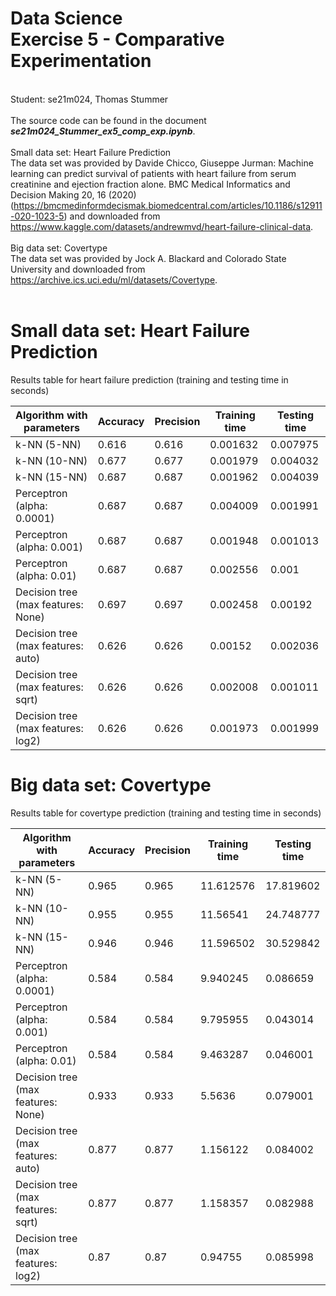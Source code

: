 # Data Science<br>Exercise 5 - Comparative Experimentation

<br/>Student: se21m024, Thomas Stummer
<br/><br/>The source code can be found in the document <b><i>se21m024_Stummer_ex5_comp_exp.ipynb</i></b>.
<br/><br/>
Small data set: Heart Failure Prediction<br>
The data set was provided by Davide Chicco, Giuseppe Jurman: Machine learning can predict survival of patients with heart failure from serum creatinine and ejection fraction alone. BMC Medical Informatics and Decision Making 20, 16 (2020) (https://bmcmedinformdecismak.biomedcentral.com/articles/10.1186/s12911-020-1023-5) and downloaded from https://www.kaggle.com/datasets/andrewmvd/heart-failure-clinical-data.
<br/><br/>
Big data set: Covertype<br>
The data set was provided by Jock A. Blackard and Colorado State University and downloaded from https://archive.ics.uci.edu/ml/datasets/Covertype.
<br/><br/>

<div style="page-break-after: always"></div>

# Small data set: Heart Failure Prediction

Results table for heart failure prediction (training and testing time in seconds)

| Algorithm with parameters          | Accuracy | Precision | Training time | Testing time |
| ---------------------------------- | -------- | --------- | ------------- | ------------ |
| k-NN (5-NN)                        | 0.616    | 0.616     | 0.001632      | 0.007975     |
| k-NN (10-NN)                       | 0.677    | 0.677     | 0.001979      | 0.004032     |
| k-NN (15-NN)                       | 0.687    | 0.687     | 0.001962      | 0.004039     |
| Perceptron (alpha: 0.0001)         | 0.687    | 0.687     | 0.004009      | 0.001991     |
| Perceptron (alpha: 0.001)          | 0.687    | 0.687     | 0.001948      | 0.001013     |
| Perceptron (alpha: 0.01)           | 0.687    | 0.687     | 0.002556      | 0.001        |
| Decision tree (max features: None) | 0.697    | 0.697     | 0.002458      | 0.00192      |
| Decision tree (max features: auto) | 0.626    | 0.626     | 0.00152       | 0.002036     |
| Decision tree (max features: sqrt) | 0.626    | 0.626     | 0.002008      | 0.001011     |
| Decision tree (max features: log2) | 0.626    | 0.626     | 0.001973      | 0.001999     |

# Big data set: Covertype

Results table for covertype prediction (training and testing time in seconds)

| Algorithm with parameters          | Accuracy | Precision | Training time | Testing time |
| ---------------------------------- | -------- | --------- | ------------- | ------------ |
| k-NN (5-NN)                        | 0.965    | 0.965     | 11.612576     | 17.819602    |
| k-NN (10-NN)                       | 0.955    | 0.955     | 11.56541      | 24.748777    |
| k-NN (15-NN)                       | 0.946    | 0.946     | 11.596502     | 30.529842    |
| Perceptron (alpha: 0.0001)         | 0.584    | 0.584     | 9.940245      | 0.086659     |
| Perceptron (alpha: 0.001)          | 0.584    | 0.584     | 9.795955      | 0.043014     |
| Perceptron (alpha: 0.01)           | 0.584    | 0.584     | 9.463287      | 0.046001     |
| Decision tree (max features: None) | 0.933    | 0.933     | 5.5636        | 0.079001     |
| Decision tree (max features: auto) | 0.877    | 0.877     | 1.156122      | 0.084002     |
| Decision tree (max features: sqrt) | 0.877    | 0.877     | 1.158357      | 0.082988     |
| Decision tree (max features: log2) | 0.87     | 0.87      | 0.94755       | 0.085998     |
